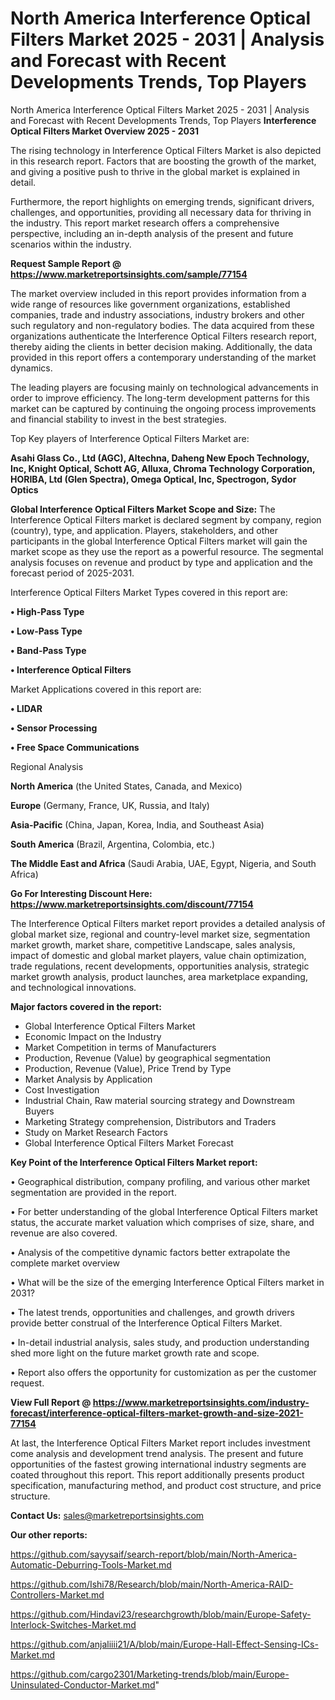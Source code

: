 # North America Interference Optical Filters Market 2025 - 2031 | Analysis and Forecast with Recent Developments Trends, Top Players
North America Interference Optical Filters Market 2025 - 2031 | Analysis and Forecast with Recent Developments Trends, Top Players
<Strong> Interference Optical Filters Market Overview 2025 - 2031</strong>

The rising technology in Interference Optical Filters Market is also depicted in this research report. Factors that are boosting the growth of the market, and giving a positive push to thrive in the global market is explained in detail.

Furthermore, the report highlights on emerging trends, significant drivers, challenges, and opportunities, providing all necessary data for thriving in the industry. This report market research offers a comprehensive perspective, including an in-depth analysis of the present and future scenarios within the industry.

<strong>Request Sample Report @ <a href=https://www.marketreportsinsights.com/sample/77154>https://www.marketreportsinsights.com/sample/77154</a></strong>

The market overview included in this report provides information from a wide range of resources like government organizations, established companies, trade and industry associations, industry brokers and other such regulatory and non-regulatory bodies. The data acquired from these organizations authenticate the Interference Optical Filters research report, thereby aiding the clients in better decision making. Additionally, the data provided in this report offers a contemporary understanding of the market dynamics.

The leading players are focusing mainly on technological advancements in order to improve efficiency. The long-term development patterns for this market can be captured by continuing the ongoing process improvements and financial stability to invest in the best strategies.

Top Key players of Interference Optical Filters Market are:

<strong>Asahi Glass Co., Ltd (AGC), Altechna, Daheng New Epoch Technology, Inc, Knight Optical, Schott AG, Alluxa, Chroma Technology Corporation, HORIBA, Ltd (Glen Spectra), Omega Optical, Inc, Spectrogon, Sydor Optics</strong>

<strong><b>Global Interference Optical Filters Market Scope and Size:</b></strong>
The Interference Optical Filters market is declared segment by company, region (country), type, and application. Players, stakeholders, and other participants in the global Interference Optical Filters market will gain the market scope as they use the report as a powerful resource. The segmental analysis focuses on revenue and product by type and application and the forecast period of 2025-2031.

Interference Optical Filters Market Types covered in this report are:

<strong>• High-Pass Type

• Low-Pass Type

• Band-Pass Type

• Interference Optical Filters</strong>

Market Applications covered in this report are:

<strong>• LIDAR

• Sensor Processing

• Free Space Communications</strong> 

Regional Analysis

<strong>North America</strong> (the United States, Canada, and Mexico)

<strong>Europe</strong> (Germany, France, UK, Russia, and Italy)

<strong>Asia-Pacific</strong> (China, Japan, Korea, India, and Southeast Asia)

<strong>South America</strong> (Brazil, Argentina, Colombia, etc.)

<strong>The Middle East and Africa</strong> (Saudi Arabia, UAE, Egypt, Nigeria, and South Africa)

<strong>Go For Interesting Discount Here: <a href=https://www.marketreportsinsights.com/discount/77154>https://www.marketreportsinsights.com/discount/77154</a></strong>

The Interference Optical Filters market report provides a detailed analysis of global market size, regional and country-level market size, segmentation market growth, market share, competitive Landscape, sales analysis, impact of domestic and global market players, value chain optimization, trade regulations, recent developments, opportunities analysis, strategic market growth analysis, product launches, area marketplace expanding, and technological innovations.

<strong><b>Major factors covered in the report:</b></strong>
<ul>
  <li>Global Interference Optical Filters Market </li>
  <li>Economic Impact on the Industry</li>
  <li>Market Competition in terms of Manufacturers</li>
  <li>Production, Revenue (Value) by geographical segmentation</li>
  <li>Production, Revenue (Value), Price Trend by Type</li>
  <li>Market Analysis by Application</li>
  <li>Cost Investigation</li>
  <li>Industrial Chain, Raw material sourcing strategy and Downstream Buyers</li>
  <li>Marketing Strategy comprehension, Distributors and Traders</li>
  <li>Study on Market Research Factors</li>
  <li>Global Interference Optical Filters Market Forecast</li>
</ul>

<strong><b>Key Point of the Interference Optical Filters Market report:</b></strong>

• Geographical distribution, company profiling, and various other market segmentation are provided in the report.

• For better understanding of the global Interference Optical Filters market status, the accurate market valuation which comprises of size, share, and revenue are also covered.

• Analysis of the competitive dynamic factors better extrapolate the complete market overview

• What will be the size of the emerging Interference Optical Filters market in 2031?

• The latest trends, opportunities and challenges, and growth drivers provide better construal of the Interference Optical Filters Market.

• In-detail industrial analysis, sales study, and production understanding shed more light on the future market growth rate and scope.

• Report also offers the opportunity for customization as per the customer request.

<strong><b>View Full Report @ <a href=https://www.marketreportsinsights.com/industry-forecast/interference-optical-filters-market-growth-and-size-2021-77154>https://www.marketreportsinsights.com/industry-forecast/interference-optical-filters-market-growth-and-size-2021-77154</a></b></strong>


At last, the Interference Optical Filters Market report includes investment come analysis and development trend analysis. The present and future opportunities of the fastest growing international industry segments are coated throughout this report. This report additionally presents product specification, manufacturing method, and product cost structure, and price structure.

<strong>Contact Us:</strong>
sales@marketreportsinsights.com

<strong>Our other reports:</strong>

<a href=https://github.com/sayysaif/search-report/blob/main/North-America-Automatic-Deburring-Tools-Market.md>https://github.com/sayysaif/search-report/blob/main/North-America-Automatic-Deburring-Tools-Market.md</a>

<a href=https://github.com/Ishi78/Research/blob/main/North-America-RAID-Controllers-Market.md>https://github.com/Ishi78/Research/blob/main/North-America-RAID-Controllers-Market.md</a>

<a href=https://github.com/Hindavi23/researchgrowth/blob/main/Europe-Safety-Interlock-Switches-Market.md>https://github.com/Hindavi23/researchgrowth/blob/main/Europe-Safety-Interlock-Switches-Market.md</a>

<a href=https://github.com/anjaliiii21/A/blob/main/Europe-Hall-Effect-Sensing-ICs-Market.md>https://github.com/anjaliiii21/A/blob/main/Europe-Hall-Effect-Sensing-ICs-Market.md</a>

<a href=https://github.com/cargo2301/Marketing-trends/blob/main/Europe-Uninsulated-Conductor-Market.md>https://github.com/cargo2301/Marketing-trends/blob/main/Europe-Uninsulated-Conductor-Market.md</a>"
